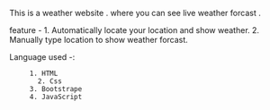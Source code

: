This is a weather website . 
where you can see live weather forcast .

feature - 
	    1. Automatically locate your location and show weather. 
          2. Manually type location to show weather forcast.


Language used -:   		

	     1. HTML
           2. Css
	     3. Bootstrape
	     4. JavaScript

